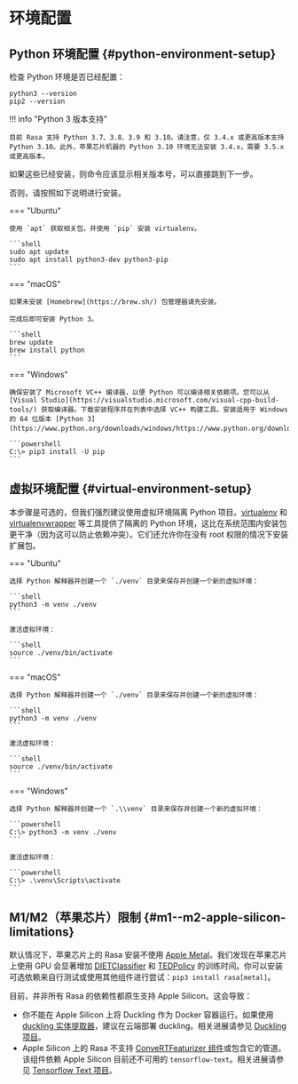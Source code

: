 # 环境配置

## Python 环境配置 {#python-environment-setup}

检查 Python 环境是否已经配置：

```shell
python3 --version
pip2 --version
```

!!! info "Python 3 版本支持"

    目前 Rasa 支持 Python 3.7、3.8、3.9 和 3.10。请注意，仅 3.4.x 或更高版本支持 Python 3.10。此外，苹果芯片机器的 Python 3.10 环境无法安装 3.4.x，需要 3.5.x 或更高版本。

如果这些已经安装，则命令应该显示相关版本号，可以直接跳到下一步。

否则，请按照如下说明进行安装。

=== "Ubuntu"

    使用 `apt` 获取相关包，并使用 `pip` 安装 virtualenv。

    ```shell
    sudo apt update
    sudo apt install python3-dev python3-pip
    ```

=== "macOS"

    如果未安装 [Homebrew](https://brew.sh/) 包管理器请先安装。

    完成后即可安装 Python 3。

    ```shell
    brew update
    brew install python
    ```

=== "Windows"

    确保安装了 Microsoft VC++ 编译器，以便 Python 可以编译相关依赖项。您可以从 [Visual Studio](https://visualstudio.microsoft.com/visual-cpp-build-tools/) 获取编译器。下载安装程序并在列表中选择 VC++ 构建工具。安装适用于 Windows 的 64 位版本 [Python 3](https://www.python.org/downloads/windows/https://www.python.org/downloads/windows/)。

    ```powershell
    C:\> pip3 install -U pip
    ```

## 虚拟环境配置 {#virtual-environment-setup}

本步骤是可选的，但我们强烈建议使用虚拟环境隔离 Python 项目。[virtualenv](https://virtualenv.pypa.io/en/latest/) 和 [virtualenvwrapper](https://virtualenvwrapper.readthedocs.io/en/latest/) 等工具提供了隔离的 Python 环境，这比在系统范围内安装包更干净（因为这可以防止依赖冲突）。它们还允许你在没有 root 权限的情况下安装扩展包。

=== "Ubuntu"

    选择 Python 解释器并创建一个 `./venv` 目录来保存并创建一个新的虚拟环境：

    ```shell
    python3 -m venv ./venv
    ```

    激活虚拟环境：

    ```shell
    source ./venv/bin/activate
    ```

=== "macOS"

    选择 Python 解释器并创建一个 `./venv` 目录来保存并创建一个新的虚拟环境：

    ```shell
    python3 -m venv ./venv
    ```

    激活虚拟环境：

    ```shell
    source ./venv/bin/activate
    ```

=== "Windows"

    选择 Python 解释器并创建一个 `.\\venv` 目录来保存并创建一个新的虚拟环境：

    ```powershell
    C:\> python3 -m venv ./venv
    ```

    激活虚拟环境：

    ```powershell
    C:\> .\venv\Scripts\activate
    ```

## M1/M2（苹果芯片）限制 {#m1--m2-apple-silicon-limitations}

默认情况下，苹果芯片上的 Rasa 安装不使用 [Apple Metal](https://developer.apple.com/metal/)。我们发现在苹果芯片上使用 GPU 会显著增加 [DIETClassifier](../components.md#dietclassifier) 和 [TEDPolicy](../policies.md#ted-policy) 的训练时间。你可以安装可选依赖来自行测试或使用其他组件进行尝试：`pip3 install rasa[metal]`。

目前，并非所有 Rasa 的依赖性都原生支持 Apple Silicon。这会导致：

- 你不能在 Apple Silicon 上将 Duckling 作为 Docker 容器运行。如果使用 [duckling 实体提取器](../components.md#ducklingentityextractor)，建议在云端部署 duckling。相关进展请参见 [Duckling 项目](https://github.com/facebook/duckling/issues/695)。
- Apple Silicon 上的 Rasa 不支持 [ConveRTFeaturizer 组件](../components.md#convertfeaturizer)或包含它的管道。该组件依赖 Apple Silicon 目前还不可用的 `tensorflow-text`。相关进展请参见 [Tensorflow Text 项目](https://github.com/tensorflow/text/issues/823)。
